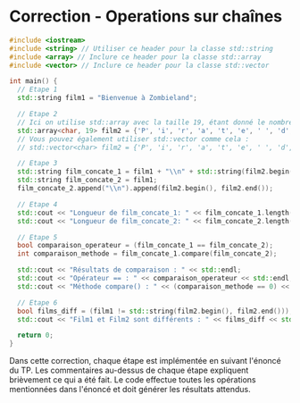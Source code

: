 # Correction - Operations sur chaînes

```cpp
#include <iostream>
#include <string> // Utiliser ce header pour la classe std::string
#include <array> // Inclure ce header pour la classe std::array
#include <vector> // Inclure ce header pour la classe std::vector

int main() {
  // Etape 1
  std::string film1 = "Bienvenue à Zombieland";

  // Etape 2
  // Ici on utilise std::array avec la taille 19, étant donné le nombre de caractères dans "Pirate des Caraibes"
  std::array<char, 19> film2 = {'P', 'i', 'r', 'a', 't', 'e', ' ', 'd', 'e', 's', ' ', 'C', 'a', 'r', 'a', 'i', 'b', 'e', 's'};
  // Vous pouvez également utiliser std::vector comme cela :
  // std::vector<char> film2 = {'P', 'i', 'r', 'a', 't', 'e', ' ', 'd', 'e', 's', ' ', 'C', 'a', 'r', 'a', 'i', 'b', 'e', 's'};

  // Etape 3
  std::string film_concate_1 = film1 + "\\n" + std::string(film2.begin(), film2.end());
  std::string film_concate_2 = film1;
  film_concate_2.append("\\n").append(film2.begin(), film2.end());

  // Etape 4
  std::cout << "Longueur de film_concate_1: " << film_concate_1.length() << std::endl;
  std::cout << "Longueur de film_concate_2: " << film_concate_2.length() << std::endl;

  // Etape 5
  bool comparaison_operateur = (film_concate_1 == film_concate_2);
  int comparaison_methode = film_concate_1.compare(film_concate_2);

  std::cout << "Résultats de comparaison : " << std::endl;
  std::cout << "Opérateur == : " << comparaison_operateur << std::endl;
  std::cout << "Méthode compare() : " << (comparaison_methode == 0) << std::endl;

  // Etape 6
  bool films_diff = (film1 != std::string(film2.begin(), film2.end()));
  std::cout << "Film1 et Film2 sont différents : " << films_diff << std::endl;

  return 0;
}

```

Dans cette correction, chaque étape est implémentée en suivant l'énoncé du TP. Les commentaires au-dessus de chaque étape expliquent brièvement ce qui a été fait. Le code effectue toutes les opérations mentionnées dans l'énoncé et doit générer les résultats attendus.